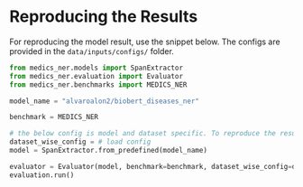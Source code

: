 # Reproducing the Results

For reproducing the model result, use the snippet below. The configs are provided in the `data/inputs/configs/` folder.


```python
from medics_ner.models import SpanExtractor
from medics_ner.evaluation import Evaluator
from medics_ner.benchmarks import MEDICS_NER

model_name = "alvaroalon2/biobert_diseases_ner"

benchmark = MEDICS_NER 

# the below config is model and dataset specific. To reproduce the results, load the config from the config folder
dataset_wise_config = # load config
model = SpanExtractor.from_predefined(model_name)

evaluator = Evaluator(model, benchmark=benchmark, dataset_wise_config=dataset_wise_config)
evaluation.run()
```

